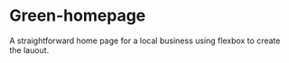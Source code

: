 # Green-homepage
A straightforward home page for a local business using flexbox to create the lauout.
